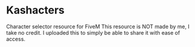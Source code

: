 # Kashacters
Character selector resource for FiveM This resource is NOT made by me, I take no credit.  I uploaded this to simply be able to share it with ease of access.
